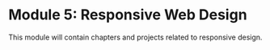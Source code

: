 # Module 5: Responsive Web Design

This module will contain chapters and projects related to responsive design.
